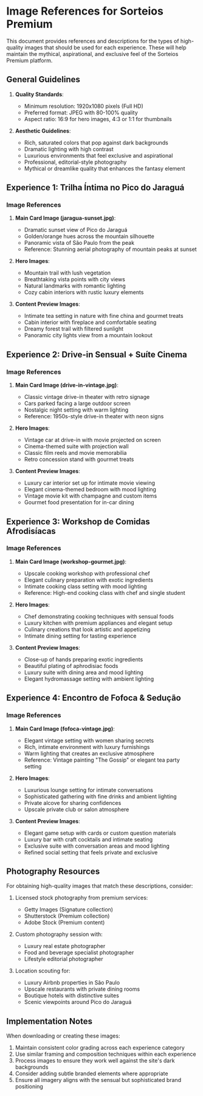 # Image References for Sorteios Premium

This document provides references and descriptions for the types of high-quality images that should be used for each experience. These will help maintain the mythical, aspirational, and exclusive feel of the Sorteios Premium platform.

## General Guidelines

1. **Quality Standards**: 
   - Minimum resolution: 1920x1080 pixels (Full HD)
   - Preferred format: JPEG with 80-100% quality
   - Aspect ratio: 16:9 for hero images, 4:3 or 1:1 for thumbnails

2. **Aesthetic Guidelines**:
   - Rich, saturated colors that pop against dark backgrounds
   - Dramatic lighting with high contrast
   - Luxurious environments that feel exclusive and aspirational
   - Professional, editorial-style photography
   - Mythical or dreamlike quality that enhances the fantasy element

## Experience 1: Trilha Íntima no Pico do Jaraguá

### Image References

1. **Main Card Image (jaragua-sunset.jpg)**:
   - Dramatic sunset view of Pico do Jaraguá
   - Golden/orange hues across the mountain silhouette
   - Panoramic vista of São Paulo from the peak
   - Reference: Stunning aerial photography of mountain peaks at sunset

2. **Hero Images**:
   - Mountain trail with lush vegetation
   - Breathtaking vista points with city views
   - Natural landmarks with romantic lighting
   - Cozy cabin interiors with rustic luxury elements

3. **Content Preview Images**:
   - Intimate tea setting in nature with fine china and gourmet treats
   - Cabin interior with fireplace and comfortable seating
   - Dreamy forest trail with filtered sunlight
   - Panoramic city lights view from a mountain lookout

## Experience 2: Drive-in Sensual + Suíte Cinema

### Image References

1. **Main Card Image (drive-in-vintage.jpg)**:
   - Classic vintage drive-in theater with retro signage
   - Cars parked facing a large outdoor screen
   - Nostalgic night setting with warm lighting 
   - Reference: 1950s-style drive-in theater with neon signs

2. **Hero Images**:
   - Vintage car at drive-in with movie projected on screen
   - Cinema-themed suite with projection wall
   - Classic film reels and movie memorabilia
   - Retro concession stand with gourmet treats

3. **Content Preview Images**:
   - Luxury car interior set up for intimate movie viewing
   - Elegant cinema-themed bedroom with mood lighting
   - Vintage movie kit with champagne and custom items
   - Gourmet food presentation for in-car dining

## Experience 3: Workshop de Comidas Afrodisíacas

### Image References

1. **Main Card Image (workshop-gourmet.jpg)**:
   - Upscale cooking workshop with professional chef
   - Elegant culinary preparation with exotic ingredients
   - Intimate cooking class setting with mood lighting
   - Reference: High-end cooking class with chef and single student

2. **Hero Images**:
   - Chef demonstrating cooking techniques with sensual foods
   - Luxury kitchen with premium appliances and elegant setup
   - Culinary creations that look artistic and appetizing
   - Intimate dining setting for tasting experience

3. **Content Preview Images**:
   - Close-up of hands preparing exotic ingredients
   - Beautiful plating of aphrodisiac foods
   - Luxury suite with dining area and mood lighting
   - Elegant hydromassage setting with ambient lighting

## Experience 4: Encontro de Fofoca & Sedução

### Image References

1. **Main Card Image (fofoca-vintage.jpg)**:
   - Elegant vintage setting with women sharing secrets
   - Rich, intimate environment with luxury furnishings
   - Warm lighting that creates an exclusive atmosphere
   - Reference: Vintage painting "The Gossip" or elegant tea party setting

2. **Hero Images**:
   - Luxurious lounge setting for intimate conversations
   - Sophisticated gathering with fine drinks and ambient lighting
   - Private alcove for sharing confidences
   - Upscale private club or salon atmosphere

3. **Content Preview Images**:
   - Elegant game setup with cards or custom question materials
   - Luxury bar with craft cocktails and intimate seating
   - Exclusive suite with conversation areas and mood lighting
   - Refined social setting that feels private and exclusive

## Photography Resources

For obtaining high-quality images that match these descriptions, consider:

1. Licensed stock photography from premium services:
   - Getty Images (Signature collection)
   - Shutterstock (Premium collection)
   - Adobe Stock (Premium content)

2. Custom photography session with:
   - Luxury real estate photographer
   - Food and beverage specialist photographer
   - Lifestyle editorial photographer

3. Location scouting for:
   - Luxury Airbnb properties in São Paulo
   - Upscale restaurants with private dining rooms
   - Boutique hotels with distinctive suites
   - Scenic viewpoints around Pico do Jaraguá

## Implementation Notes

When downloading or creating these images:
1. Maintain consistent color grading across each experience category
2. Use similar framing and composition techniques within each experience
3. Process images to ensure they work well against the site's dark backgrounds
4. Consider adding subtle branded elements where appropriate
5. Ensure all imagery aligns with the sensual but sophisticated brand positioning 